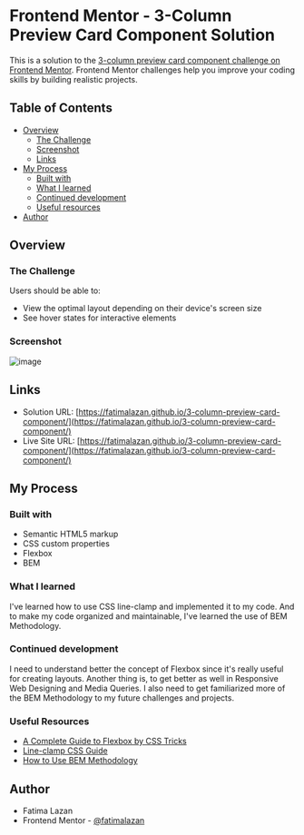 # Frontend Mentor - 3-Column Preview Card Component Solution

This is a solution to the [3-column preview card component challenge on Frontend Mentor](https://www.frontendmentor.io/challenges/3column-preview-card-component-pH92eAR2-). Frontend Mentor challenges help you improve your coding skills by building realistic projects.

## Table of Contents

- [Overview](#overview)
  - [The Challenge](#the-challenge)
  - [Screenshot](#screenshot)
  - [Links](#links)
- [My Process](#my-process)
  - [Built with](#built-with)
  - [What I learned](#what-i-learned)
  - [Continued development](#continued-development)
  - [Useful resources](#useful-resources)
- [Author](#author)

## Overview

### The Challenge

Users should be able to:

- View the optimal layout depending on their device's screen size
- See hover states for interactive elements

### Screenshot

![image](https://github.com/fatimalazan/3-column-preview-card-component/blob/dd844df69591ec92aef60809df7a2d531d975408/images/screenshot.JPG)

## Links

- Solution URL: [https://fatimalazan.github.io/3-column-preview-card-component/](https://fatimalazan.github.io/3-column-preview-card-component/)
- Live Site URL: [https://fatimalazan.github.io/3-column-preview-card-component/](https://fatimalazan.github.io/3-column-preview-card-component/)

## My Process

### Built with

- Semantic HTML5 markup
- CSS custom properties
- Flexbox
- BEM

### What I learned

I've learned how to use CSS line-clamp and implemented it to my code. And to make my code organized and maintainable, I've learned the use of BEM Methodology.

### Continued development

I need to understand better the concept of Flexbox since it's really useful for creating layouts. Another thing is, to get better as well in Responsive Web Designing and Media Queries. I also need to get familiarized more of the BEM Methodology to my future challenges and projects.

### Useful Resources

- [A Complete Guide to Flexbox by CSS Tricks](https://css-tricks.com/snippets/css/a-guide-to-flexbox/)
- [Line-clamp CSS Guide](https://mgearon.com/css/line-clamp-css-guide/)
- [How to Use BEM Methodology](https://www.toptal.com/css/introduction-to-bem-methodology)

## Author

- Fatima Lazan
- Frontend Mentor - [@fatimalazan](https://www.frontendmentor.io/profile/fatimalazan)
